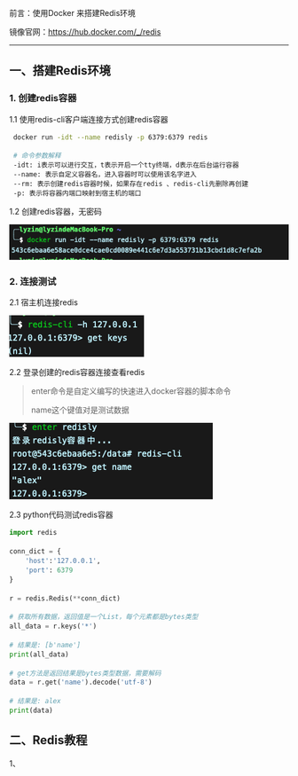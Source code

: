 前言：使用Docker 来搭建Redis环境

镜像官网：https://hub.docker.com/_/redis

------

## 一、搭建Redis环境

### 1. 创建redis容器

1.1 使用redis-cli客户端连接方式创建redis容器

```bash	
 docker run -idt --name redisly -p 6379:6379 redis
 
 # 命令参数解释
 -idt: i表示可以进行交互，t表示开启一个tty终端，d表示在后台运行容器
 --name: 表示自定义容器名，进入容器时可以使用该名字进入
 --rm: 表示创建redis容器时候，如果存在redis 、redis-cli先删除再创建
 -p: 表示将容器内端口映射到宿主机的端口
```

 1.2 创建redis容器，无密码

![image-20210608132942146](redis%E7%AC%94%E8%AE%B0.assets/image-20210608132942146.png)

### 2. 连接测试

2.1 宿主机连接redis

![image-20210608133051787](redis%E7%AC%94%E8%AE%B0.assets/image-20210608133051787.png)

2.2 登录创建的redis容器连接查看redis

> enter命令是自定义编写的快速进入docker容器的脚本命令
>
> name这个键值对是测试数据

![image-20210608133203186](redis%E7%AC%94%E8%AE%B0.assets/image-20210608133203186.png)

2.3 python代码测试redis容器

```python
import redis

conn_dict = {
    'host':'127.0.0.1',
    'port': 6379
}

r = redis.Redis(**conn_dict)

# 获取所有数据，返回值是一个List，每个元素都是bytes类型
all_data = r.keys('*')

# 结果是: [b'name']
print(all_data) 

# get方法是返回结果是bytes类型数据，需要解码
data = r.get('name').decode('utf-8')

# 结果是: alex
print(data)
```

## 二、Redis教程

1、